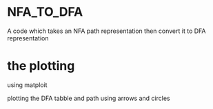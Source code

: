 # NFA_TO_DFA
A code which takes an NFA path representation then convert it to DFA representation 



# the plotting
using matploit

plotting the DFA tabble and path using arrows and circles
